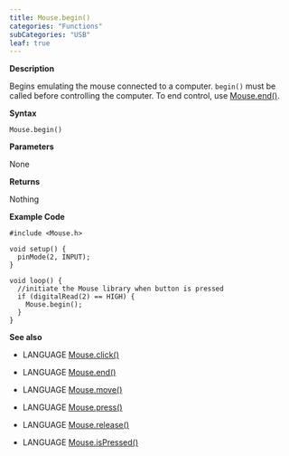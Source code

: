 ```yaml
---
title: Mouse.begin()
categories: "Functions"
subCategories: "USB"
leaf: true
---
```


**Description**

Begins emulating the mouse connected to a computer. `begin()` must be
called before controlling the computer. To end control, use
[Mouse.end()](../mouseend).

**Syntax**

`Mouse.begin()`

**Parameters**

None

**Returns**

Nothing

**Example Code**

    #include <Mouse.h>

    void setup() {
      pinMode(2, INPUT);
    }

    void loop() {
      //initiate the Mouse library when button is pressed
      if (digitalRead(2) == HIGH) {
        Mouse.begin();
      }
    }

**See also**

-   LANGUAGE [Mouse.click()](../mouseclick)

-   LANGUAGE [Mouse.end()](../mouseend)

-   LANGUAGE [Mouse.move()](../mousemove)

-   LANGUAGE [Mouse.press()](../mousepress)

-   LANGUAGE [Mouse.release()](../mouserelease)

-   LANGUAGE [Mouse.isPressed()](../mouseispressed)

